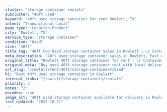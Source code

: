 ```yaml
---
cluster: "storage container rentals"
subcluster: "40ft used"
keyword: "40ft used storage container for rent Rowlett, TX"
intent: "Transactional-Local"
page_type: "Location-Product"
city: "Rowlett, TX"
service_type: "storage container"
condition: "Used"
size: "40ft"
title_tag: "40ft Cwp Used storage container Sales in Rowlett | LC Container"
meta_description: "40ft used storage container sales in Rowlett. Fast delivery, competitive pricing. Serving storage containers area. Quote ID: MBJ. Call (214) 524-4168 for your free quote today."
original_title: "Rowlett 40ft storage container for rent | LC Container"
original_meta: "Buy used 40ft storage container rent with local delivery in Rowlett, TX. LC Container — local Since 2003. Request a fast quote today."
url_slug: "/rowlett/rent/40ft/storage-containers/used"
h1: "Rent 40ft used storage container in Rowlett"
internal_links: "/rowlett/storage-containers/rentals"
priority: 3
notes: "2"
noindex: true
image_alt: "40ft used storage container available for delivery in Rowlett"
last_updated: "2025-10-21"
---
```


<!-- TODO: Add unique city/inventory copy, images, and internal links here. -->
